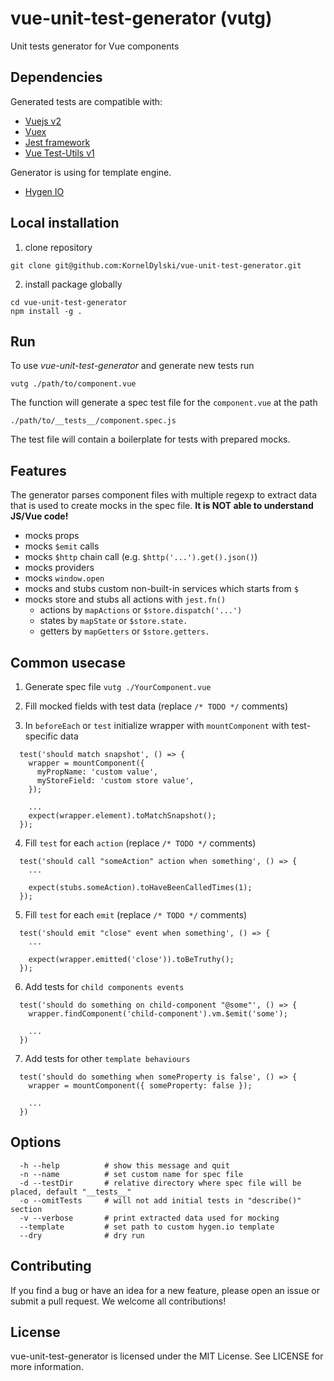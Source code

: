 # vue-unit-test-generator (vutg)

Unit tests generator for Vue components

## Dependencies

Generated tests are compatible with:

- [Vuejs v2](https://v2.vuejs.org/)
- [Vuex](https://v3.vuex.vuejs.org/)
- [Jest framework](https://jestjs.io/)
- [Vue Test-Utils v1](https://v1.test-utils.vuejs.org/)

Generator is using for template engine.
- [Hygen IO](https://www.hygen.io/docs/quick-start/)

## Local installation

1. clone repository
```
git clone git@github.com:KornelDylski/vue-unit-test-generator.git
```

2. install package globally
```
cd vue-unit-test-generator
npm install -g .
```

## Run
To use *vue-unit-test-generator* and generate new tests run

```
vutg ./path/to/component.vue
```

The function will generate a spec test file for the `component.vue` at the path
```
./path/to/__tests__/component.spec.js
```

The test file will contain a boilerplate for tests with prepared mocks.

## Features
The generator parses component files with multiple regexp to extract data that is used to create mocks in the spec file. **It is NOT able to understand JS/Vue code!**

- mocks props
- mocks `$emit` calls
- mocks `$http` chain call (e.g. `$http('...').get().json()`)
- mocks providers
- mocks `window.open`
- mocks and stubs custom non-built-in services which starts from `$`
- mocks store and stubs all actions with `jest.fn()`
  - actions by `mapActions` or `$store.dispatch('...')`
  - states by `mapState` or `$store.state.`
  - getters by `mapGetters` or `$store.getters.`

## Common usecase

1. Generate spec file `vutg ./YourComponent.vue`

2. Fill mocked fields with test data (replace `/* TODO */` comments)

3. In `beforeEach` or `test` initialize wrapper with `mountComponent` with test-specific data

```
  test('should match snapshot', () => {
    wrapper = mountComponent({
      myPropName: 'custom value',
      myStoreField: 'custom store value',
    });

    ...
    expect(wrapper.element).toMatchSnapshot();
  });
```

4. Fill `test` for each `action` (replace `/* TODO */` comments)
```
  test('should call "someAction" action when something', () => {
    ...

    expect(stubs.someAction).toHaveBeenCalledTimes(1);
  });
```

5.  Fill `test` for each `emit` (replace `/* TODO */` comments)
```
  test('should emit "close" event when something', () => {
    ...

    expect(wrapper.emitted('close')).toBeTruthy();
  });
```

6. Add tests for `child components events`
```
  test('should do something on child-component "@some"', () => {
    wrapper.findComponent('child-component').vm.$emit('some');

    ...
  })
```

7. Add tests for other `template behaviours`
```
  test('should do something when someProperty is false', () => {
    wrapper = mountComponent({ someProperty: false });

    ...
  })
```

## Options
```
  -h --help          # show this message and quit
  -n --name          # set custom name for spec file
  -d --testDir       # relative directory where spec file will be placed, default "__tests__"
  -o --omitTests     # will not add initial tests in "describe()" section
  -v --verbose       # print extracted data used for mocking
  --template         # set path to custom hygen.io template 
  --dry              # dry run
```


## Contributing
If you find a bug or have an idea for a new feature, please open an issue or submit a pull request. We welcome all contributions!

## License
vue-unit-test-generator is licensed under the MIT License. See LICENSE for more information.